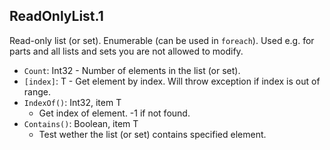 ## ReadOnlyList.1

Read-only list (or set). Enumerable (can be used in `foreach`).
Used e.g. for parts and all lists and sets you are not allowed to modify.

- `Count`: Int32 - Number of elements in the list (or set).
- `[index]`: T - Get element by index. Will throw exception if index is out of range.
- `IndexOf()`: Int32, item T
  - Get index of element. -1 if not found.
- `Contains()`: Boolean, item T
  - Test wether the list (or set) contains specified element.
